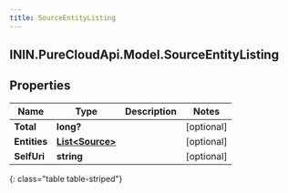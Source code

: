 ```yaml
---
title: SourceEntityListing
---
```

## ININ.PureCloudApi.Model.SourceEntityListing

## Properties

|Name | Type | Description | Notes|
|------------ | ------------- | ------------- | -------------|
| **Total** | **long?** |  | [optional] |
| **Entities** | [**List&lt;Source&gt;**](Source.html) |  | [optional] |
| **SelfUri** | **string** |  | [optional] |
{: class="table table-striped"}


